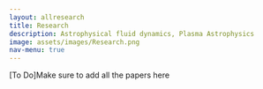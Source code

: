 ```yaml
---
layout: allresearch
title: Research
description: Astrophysical fluid dynamics, Plasma Astrophysics
image: assets/images/Research.png
nav-menu: true
---
```


[To Do]Make sure to add all the papers here
